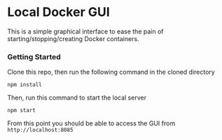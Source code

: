 # Local Docker GUI

This is a simple graphical interface to ease the pain of starting/stopping/creating Docker containers.

### Getting Started
Clone this repo, then run the following command in the cloned directory
```
npm install
```
Then, run this command to start the local server
```
npm start
```

From this point you should be able to access the GUI from `http://localhost:8085`
